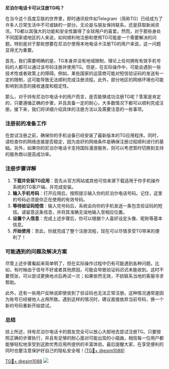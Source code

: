 **尼泊尔电话卡可以注册TG吗？**

在当今这个高度互联的世界里，即时通讯软件如Telegram（简称TG）已经成为了许多人日常生活中不可或缺的一部分。无论是与朋友保持联系，还是获取新闻资讯，TG都以其强大的功能和安全性赢得了全球用户的喜爱。然而，对于那些身处不同国家或地区的人来说，如何顺利地注册和使用TG可能是一个需要解决的问题。特别是对于那些想要在尼泊尔使用本地电话卡注册TG的用户来说，这一问题显得尤为重要。

首先，我们需要明确的是，TG本身并没有地域限制，理论上任何拥有有效手机号码的人都可以通过该号码注册并使用TG。但是，在实际操作中，可能会遇到一些技术性或者政策上的障碍。例如，某些国家的运营商可能对短信验证码的发送有一定的限制，这可能导致无法顺利完成注册流程。此外，部分地区的网络环境也可能影响到消息的接收速度和稳定性。

那么，对于持有尼泊尔电话卡的用户而言，是否能够成功注册TG呢？答案是肯定的，只要遵循正确的步骤，并且具备一定的耐心，大多数情况下都可以顺利完成注册。接下来，我们将详细介绍具体的注册方法以及需要注意的一些事项。

### 注册前的准备工作

在尝试注册之前，确保你的手机设备已经安装了最新版本的TG应用程序。同时，请检查你的网络连接是否稳定，因为良好的网络条件是确保注册过程顺利进行的基础。另外，如果你的尼泊尔电话卡支持国际漫游服务，则可以考虑暂时切换到支持的服务商以提高成功率。

### 注册步骤详解

1. **下载并安装TG应用**：首先从官方网站或其他可信来源下载适用于你手机操作系统的TG客户端，并完成安装。
2. **输入手机号码**：打开应用后，按照提示输入你的尼泊尔电话号码。记住，这里的号码必须是你正在使用的有效号码。
3. **等待验证码短信**：输入完号码后，系统会向你的手机发送一条包含验证码的短信。请留意这条信息，并将其准确无误地输入至相应位置。
4. **设置个人信息**：完成上述步骤后，你可以根据个人喜好设定头像、昵称等基本信息。
5. **开始使用**：至此，你就完成了整个注册流程，现在可以尽情享受TG带来的便利了！

### 可能遇到的问题及解决方案

尽管上述步骤看起来简单明了，但在实际操作过程中仍有可能遇到各种问题。比如，有时候由于信号不好或者其他原因，可能会导致验证码迟迟未能收到。这时不要慌张，可以尝试更换地点后再试一次；如果依然无效，不妨联系当地的客服寻求帮助。

此外，还有一些用户反映说即使收到了验证码也无法正常注册。这种情况通常是因为账号已经被他人占用所致。遇到这样的情况时，建议直接放弃当前号码，换一个新的号码重新开始尝试。

### 总结

综上所述，持有尼泊尔电话卡的朋友完全可以放心大胆地去尝试注册TG。只要按照正确的步骤执行，并且有足够的耐心面对可能出现的小插曲，相信每一位用户都能够轻松地享受到这款优秀应用所提供的丰富体验。最后提醒大家，在享受便利的同时也要注意保护好自己的隐私安全哦！[[TG💪+ @esim1088](https://t.me/s/esim1088)]

[TG💪+ @esim1088](https://t.me/s/esim1088) ![](https://i.postimg.cc/4NQfJmqS/Snipaste-2025-05-13-00-14-12.png)
